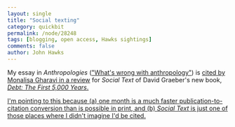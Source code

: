 ```yaml
---
layout: single 
title: "Social texting" 
category: quickbit
permalink: /node/28248
tags: [blogging, open access, Hawks sightings] 
comments: false 
author: John Hawks 
---
```


My essay in <em>Anthropologies</em> (<a href="http://johnhawks.net/weblog/topics/metascience/whats-wrong-with-anthropology-2011.html">"What's wrong with anthropology"</a>) is <a href="http://www.socialtextjournal.org/reviews/2011/10/review-of-david-graebers-debt.php">cited by Monalisa Gharavi in a review</a> for <em>Social Text</em> of David Graeber's new book, <a href="http://www.amazon.com/gp/product/1612191290/ref=as_li_ss_tl?ie=UTF8&tag=johnhawksanth-20&linkCode=as2&camp=217145&creative=399373&creativeASIN=1612191290"><em>Debt: The First 5,000 Years</em>. 

I'm pointing to this because (a) one month is a much faster publication-to-citation conversion than is possible in print, and (b) <em>Social Text</em> is just one of those places where I didn't imagine I'd be cited. 

